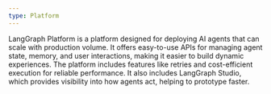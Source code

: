 ```yaml
---
type: Platform
---
```


LangGraph Platform is a platform designed for deploying AI agents that can scale with production volume. It offers easy-to-use APIs for managing agent state, memory, and user interactions, making it easier to build dynamic experiences. The platform includes features like retries and cost-efficient execution for reliable performance. It also includes LangGraph Studio, which provides visibility into how agents act, helping to prototype faster.
